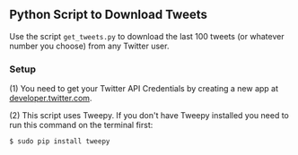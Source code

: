 ## Python Script to Download Tweets

Use the script `get_tweets.py` to download the last 100 tweets (or whatever number you choose) from any Twitter user.

### Setup
(1) You need to get your Twitter API Credentials by creating a new app at [developer.twitter.com](developer.twitter.com).

(2) This script uses Tweepy. If you don't have Tweepy installed you need to run this command on the terminal first:

```
$ sudo pip install tweepy
```

